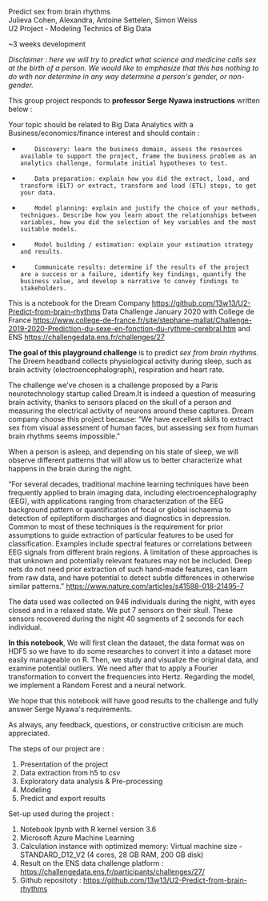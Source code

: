 Predict sex from brain rhythms   
Julieva Cohen, Alexandra, Antoine Settelen, Simon Weiss   
U2 Project - Modeling Technics of Big Data     

~3 weeks development      

*Disclaimer : 
here we will try to predict what science and medicine calls sex at the birth of a person. 
We would like to emphasize that this has nothing to do with nor determine in any way determine a person's gender, or non-gender.*

This group project responds to **professor Serge Nyawa instructions** written below :

Your topic should be related to Big Data Analytics with a Business/economics/finance interest and should contain :
-         Discovery: learn the business domain, assess the resources available to support the project, frame the business problem as an analytics challenge, formulate initial hypotheses to test.
-         Data preparation: explain how you did the extract, load, and transform (ELT) or extract, transform and load (ETL) steps, to get your data.
-         Model planning: explain and justify the choice of your methods, techniques. Describe how you learn about the relationships between variables, how you did the selection of key variables and the most suitable models.
-         Model building / estimation: explain your estimation strategy and results.
-         Communicate results: determine if the results of the project are a success or a failure, identify key findings, quantify the business value, and develop a narrative to convey findings to stakeholders.



This is a notebook for the Dream Company https://github.com/13w13/U2-Predict-from-brain-rhythms 
Data Challenge January 2020 with College de France https://www.college-de-france.fr/site/stephane-mallat/Challenge-2019-2020-Prediction-du-sexe-en-fonction-du-rythme-cerebral.htm and ENS https://challengedata.ens.fr/challenges/27


**The goal of this playground challenge** is to predict *sex from brain rhythms*. The Dreem headband collects physiological activity during sleep, such as brain activity (electroencephalograph), respiration and heart rate. 




The challenge we’ve chosen is a challenge proposed by a Paris neurotechnology startup called Dream.It is indeed a question of measuring brain activity, thanks to sensors placed on the skull of a person and measuring the electrical activity of neurons around these captures. Dream company choose this project because: “We have excellent skills to extract sex from visual assessment of human faces, but assessing sex from human brain rhythms seems impossible.” 

When a person is asleep, and depending on his state of sleep, we will observe different patterns that will allow us to better characterize what happens in the brain during the night.

“For several decades, traditional machine learning techniques have been frequently applied to brain imaging data, including electroencephalography (EEG), with applications ranging from characterization of the EEG background pattern or quantification of focal or global ischaemia to detection of epileptiform discharges and diagnostics in depression. Common to most of these techniques is the requirement for prior assumptions to guide extraction of particular features to be used for classification. Examples include spectral features or correlations between EEG signals from different brain regions. A limitation of these approaches is that unknown and potentially relevant features may not be included. Deep nets do not need prior extraction of such hand-made features, can learn from raw data, and have potential to detect subtle differences in otherwise similar patterns.” https://www.nature.com/articles/s41598-018-21495-7





The data used was collected on 946 individuals during the night, with eyes closed and in a relaxed state. We put 7 sensors on their skull. These sensors recovered during the night 40 segments of 2 seconds for each individual.












**In this notebook**, 
We will first clean the dataset, the data format was on HDF5 so we have to do some researches to convert it into a dataset more easily manageable on R. Then, we study and visualize the original data, and examine potential outliers. We need after that to apply a Fourier transformation to convert the frequencies into Hertz. Regarding the model, we implement a Random Forest and a neural network.






We hope that this notebook will have good results to the challenge and  fully answer Serge Nyawa's requirements.


As always, any feedback, questions, or constructive criticism are much appreciated.






The steps of our project are :
1. Presentation of the project
2. Data extraction from h5 to csv
3. Exploratory data analysis & Pre-processing
4. Modeling
5. Predict and export results

Set-up used during the project : 

1. Notebook Ipynb with R kernel version 3.6
2. Microsoft Azure Machine Learning
3. Calculation instance with optimized memory: Virtual machine size - STANDARD_D12_V2 (4 cores, 28 GB RAM, 200 GB disk)
4. Result on the ENS data challenge platform : https://challengedata.ens.fr/participants/challenges/27/
5. Github repositoty : https://github.com/13w13/U2-Predict-from-brain-rhythms


